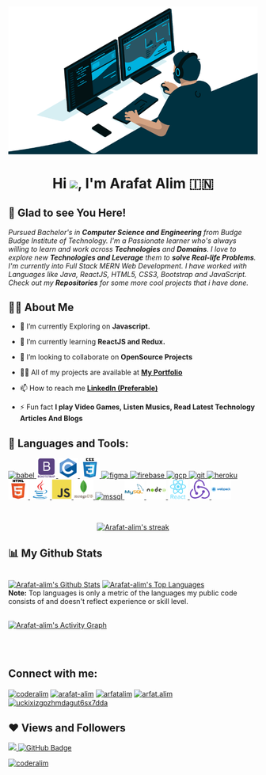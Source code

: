 <!-- <a href="#"><img width="100%" height="auto" src="https://i.imgur.com/iXuL1HG.png" height="175px"/></a> -->

![Alt Text](./coolboy.gif?s=200)

<h1 align="center">Hi <img src="https://raw.githubusercontent.com/MartinHeinz/MartinHeinz/master/wave.gif" width="30px">, I'm Arafat Alim 🇮🇳</h1>

<h2 align="center"></h2>

## 🤩 Glad to see You Here!

_Pursued Bachelor's in **Computer Science and Engineering** from Budge Budge Institute of Technology. I'm a Passionate learner who's always willing to learn and work across **Technologies** and **Domains**. I love to explore new **Technologies and Leverage** them to **solve Real-life Problems**. I'm currently into Full Stack MERN Web Development. I have worked with Languages like Java, ReactJS, HTML5, CSS3, Bootstrap and JavaScript. Check out my **Repositories** for some more cool projects that i have done._

## 🙋‍♂️ About Me

- 🔭 I’m currently Exploring on **Javascript.**

- 🌱 I’m currently learning **ReactJS and Redux.**

- 👯 I’m looking to collaborate on **OpenSource Projects**

- 👨‍💻 All of my projects are available at **[My Portfolio](https://arafat-alim.github.io/JavaScriptProjects/)**

- 📫 How to reach me **[LinkedIn (Preferable)](https://www.linkedin.com/in/arafat-alim/)**

- ⚡ Fun fact **I play Video Games, Listen Musics, Read Latest Technology Articles And Blogs**

## 🚀 Languages and Tools:

<p align="left"> <a href="https://babeljs.io/" target="_blank"> <img src="https://www.vectorlogo.zone/logos/babeljs/babeljs-icon.svg" alt="babel" width="40" height="40"/> </a> <a href="https://getbootstrap.com" target="_blank"> <img src="https://raw.githubusercontent.com/devicons/devicon/master/icons/bootstrap/bootstrap-plain-wordmark.svg" alt="bootstrap" width="40" height="40"/> </a> <a href="https://www.cprogramming.com/" target="_blank"> <img src="https://raw.githubusercontent.com/devicons/devicon/master/icons/c/c-original.svg" alt="c" width="40" height="40"/> </a> <a href="https://www.w3schools.com/css/" target="_blank"> <img src="https://raw.githubusercontent.com/devicons/devicon/master/icons/css3/css3-original-wordmark.svg" alt="css3" width="40" height="40"/> </a> <a href="https://www.figma.com/" target="_blank"> <img src="https://www.vectorlogo.zone/logos/figma/figma-icon.svg" alt="figma" width="40" height="40"/> </a> <a href="https://firebase.google.com/" target="_blank"> <img src="https://www.vectorlogo.zone/logos/firebase/firebase-icon.svg" alt="firebase" width="40" height="40"/> </a> <a href="https://cloud.google.com" target="_blank"> <img src="https://www.vectorlogo.zone/logos/google_cloud/google_cloud-icon.svg" alt="gcp" width="40" height="40"/> </a> <a href="https://git-scm.com/" target="_blank"> <img src="https://www.vectorlogo.zone/logos/git-scm/git-scm-icon.svg" alt="git" width="40" height="40"/> </a> <a href="https://heroku.com" target="_blank"> <img src="https://www.vectorlogo.zone/logos/heroku/heroku-icon.svg" alt="heroku" width="40" height="40"/> </a> <a href="https://www.w3.org/html/" target="_blank"> <img src="https://raw.githubusercontent.com/devicons/devicon/master/icons/html5/html5-original-wordmark.svg" alt="html5" width="40" height="40"/> </a> <a href="https://www.java.com" target="_blank"> <img src="https://raw.githubusercontent.com/devicons/devicon/master/icons/java/java-original.svg" alt="java" width="40" height="40"/> </a> <a href="https://developer.mozilla.org/en-US/docs/Web/JavaScript" target="_blank"> <img src="https://raw.githubusercontent.com/devicons/devicon/master/icons/javascript/javascript-original.svg" alt="javascript" width="40" height="40"/> </a> <a href="https://www.mongodb.com/" target="_blank"> <img src="https://raw.githubusercontent.com/devicons/devicon/master/icons/mongodb/mongodb-original-wordmark.svg" alt="mongodb" width="40" height="40"/> </a> <a href="https://www.microsoft.com/en-us/sql-server" target="_blank"> <img src="https://www.svgrepo.com/show/303229/microsoft-sql-server-logo.svg" alt="mssql" width="40" height="40"/> </a> <a href="https://www.mysql.com/" target="_blank"> <img src="https://raw.githubusercontent.com/devicons/devicon/master/icons/mysql/mysql-original-wordmark.svg" alt="mysql" width="40" height="40"/> </a> <a href="https://nodejs.org" target="_blank"> <img src="https://raw.githubusercontent.com/devicons/devicon/master/icons/nodejs/nodejs-original-wordmark.svg" alt="nodejs" width="40" height="40"/> </a> <a href="https://reactjs.org/" target="_blank"> <img src="https://raw.githubusercontent.com/devicons/devicon/master/icons/react/react-original-wordmark.svg" alt="react" width="40" height="40"/> </a> <a href="https://redux.js.org" target="_blank"> <img src="https://raw.githubusercontent.com/devicons/devicon/master/icons/redux/redux-original.svg" alt="redux" width="40" height="40"/> </a> <a href="https://webpack.js.org" target="_blank"> <img src="https://raw.githubusercontent.com/devicons/devicon/d00d0969292a6569d45b06d3f350f463a0107b0d/icons/webpack/webpack-original-wordmark.svg" alt="webpack" width="40" height="40"/> </a> </p>
<!-- [![React Badge](https://img.shields.io/badge/-React-61DBFB?style=for-the-badge&labelColor=black&logo=react&logoColor=61DBFB)](#)  [![Javascript Badge](https://img.shields.io/badge/-Javascript-F0DB4F?style=for-the-badge&labelColor=black&logo=javascript&logoColor=F0DB4F)](#) [![Typescript Badge](https://img.shields.io/badge/-Typescript-007acc?style=for-the-badge&labelColor=black&logo=typescript&logoColor=007acc)](#) [![Nodejs Badge](https://img.shields.io/badge/-Nodejs-3C873A?style=for-the-badge&labelColor=black&logo=node.js&logoColor=3C873A)](#) [![GraphQL Badge](https://img.shields.io/badge/-GraphQl-e535ab?style=for-the-badge&labelColor=black&logo=node.js&logoColor=e535ab)](#) -->
<br/>

<p align="center">
    <a href="https://github.com/Arafat-alim/github-readme-streak-stats">
        <img title="🔥 Get streak stats for your profile at git.io/streak-stats" alt="Arafat-alim's streak" src="https://github-readme-streak-stats.herokuapp.com/?user=Arafat-alim&theme=black-ice&hide_border=true&stroke=0000&background=060A0CD0"/>
    </a>
</p>

## 📊 My Github Stats

  <br/>
    <a href="https://github.com/Arafat-alim/github-readme-stats"><img alt="Arafat-alim's Github Stats" src="https://github-readme-stats.vercel.app/api?username=Arafat-alim&show_icons=true&count_private=true&theme=react&hide_border=true&bg_color=0D1117" /></a>
  <a href="https://github.com/Arafat-alim/github-readme-stats"><img alt="Arafat-alim's Top Languages" src="https://github-readme-stats.vercel.app/api/top-langs/?username=Arafat-alim&langs_count=8&count_private=true&layout=compact&theme=react&hide_border=true&bg_color=0D1117" /></a>
  <br/>
  <b>Note:</b> Top languages is only a metric of the languages my public code consists of and doesn't reflect experience or skill level.

<br/>
<br/>

<a href="https://github.com/Arafat-alim/github-readme-activity-graph"><img alt="Arafat-alim's Activity Graph" src="https://activity-graph.herokuapp.com/graph?username=Arafat-alim&bg_color=0D1117&color=5BCDEC&line=5BCDEC&point=FFFFFF&hide_border=true" /></a>

<br/>
<br/>

## Connect with me:

<p align="left">
<a href="https://twitter.com/coderalim" target="blank"><img align="center" src="https://raw.githubusercontent.com/rahuldkjain/github-profile-readme-generator/master/src/images/icons/Social/twitter.svg" alt="coderalim" height="30" width="40" /></a>
<a href="https://linkedin.com/in/arafat-alim" target="blank"><img align="center" src="https://raw.githubusercontent.com/rahuldkjain/github-profile-readme-generator/master/src/images/icons/Social/linked-in-alt.svg" alt="arafat-alim" height="30" width="40" /></a>
<a href="https://fb.com/arfatalim" target="blank"><img align="center" src="https://raw.githubusercontent.com/rahuldkjain/github-profile-readme-generator/master/src/images/icons/Social/facebook.svg" alt="arfatalim" height="30" width="40" /></a>
<a href="https://instagram.com/arfat.alim" target="blank"><img align="center" src="https://raw.githubusercontent.com/rahuldkjain/github-profile-readme-generator/master/src/images/icons/Social/instagram.svg" alt="arfat.alim" height="30" width="40" /></a>
<a href="https://www.youtube.com/c/uckixizgpzhmdagut6sx7dda" target="blank"><img align="center" src="https://raw.githubusercontent.com/rahuldkjain/github-profile-readme-generator/master/src/images/icons/Social/youtube.svg" alt="uckixizgpzhmdagut6sx7dda" height="30" width="40" /></a>
</p>

</p>

## ❤ Views and Followers

<a href="https://github.com/Arafat-alim/github-profile-views-counter">
    <img src="https://komarev.com/ghpvc/?username=Arafat-alim">
</a>
<a href="https://github.com/Arafat-alim?tab=followers"><img src="https://img.shields.io/github/followers/Arafat-alim?label=Followers&style=social" alt="GitHub Badge"></a>

<p align="left"> <a href="https://twitter.com/coderalim" target="blank"><img src="https://img.shields.io/twitter/follow/coderalim?logo=twitter&style=for-the-badge" alt="coderalim" /></a> </p>
